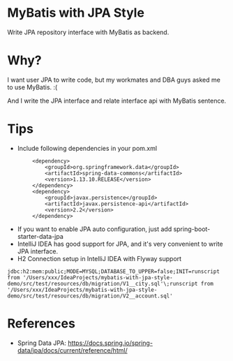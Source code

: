 MyBatis with JPA Style
======================
Write JPA repository interface with MyBatis as backend.

# Why?

I want user JPA to write code, but my workmates and DBA guys asked me to use MyBatis.  :(

And I write the JPA interface and relate interface api with MyBatis sentence.

# Tips

* Include following dependencies in your pom.xml

```
        <dependency>
            <groupId>org.springframework.data</groupId>
            <artifactId>spring-data-commons</artifactId>
            <version>1.13.10.RELEASE</version>
        </dependency>
        <dependency>
            <groupId>javax.persistence</groupId>
            <artifactId>javax.persistence-api</artifactId>
            <version>2.2</version>
        </dependency>
```

* If you want to enable JPA auto configuration, just add spring-boot-starter-data-jpa
* IntelliJ IDEA has good support for JPA, and it's very convenient to write JPA interface.
* H2 Connection setup in IntelliJ IDEA with Flyway support

```
jdbc:h2:mem:public;MODE=MYSQL;DATABASE_TO_UPPER=false;INIT=runscript from '/Users/xxx/IdeaProjects/mybatis-with-jpa-style-demo/src/test/resources/db/migration/V1__city.sql'\;runscript from '/Users/xxx/IdeaProjects/mybatis-with-jpa-style-demo/src/test/resources/db/migration/V2__account.sql'
```

# References

* Spring Data JPA: https://docs.spring.io/spring-data/jpa/docs/current/reference/html/